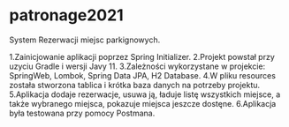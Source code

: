 # patronage2021

System Rezerwacji miejsc parkignowych.

1.Zainicjowanie aplikacji poprzez Spring Initializer.
2.Projekt powstał przy uzyciu Gradle i wersji Javy 11. 
3.Zależności wykorzystane w projekcie: SpringWeb, Lombok, Spring Data JPA, H2 Database.
4.W pliku resources została stworzona tablica i krótka baza danych na potrzeby projektu. 
5.Aplikacja dodaje rezerwacje, usuwa ją, ładuje listę wszystkich miejsce, a także wybranego miejsca, pokazuje miejsca jeszcze dostęne. 
6.Aplikacja była testowana przy pomocy Postmana. 
